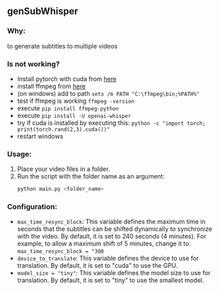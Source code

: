 ## genSubWhisper

### Why:
to generate subtitles to multiple videos

### Is not working?
* Install pytorch with cuda from [here](https://pytorch.org/get-started/locally/)
* install ffmpeg from [here](https://github.com/GyanD/codexffmpeg/releases/tag/2023-11-28-git-47e214245b)
* (on windows) add to path `setx /m PATH "C:\ffmpeg\bin;%PATH%"`
* test if ffmpeg is working `ffmpeg -version`
* execute `pip install ffmpeg-python`
* execute `pip install -U openai-whisper`
* try if cuda is installed by executing this: `python -c "import torch; print(torch.rand(2,3).cuda())"`
* restart windows

### Usage:
1. Place your video files in a folder.
2. Run the script with the folder name as an argument:
   ```sh
   python main.py <folder_name>
   
### Configuration:
* ``max_time_resync_block``: This variable defines the maximum time in seconds that the subtitles can be shifted dynamically
to synchronize with the video. By default, it is set to 240 seconds (4 minutes). 
For example, to allow a maximum shift of 5 minutes, change it to:
``max_time_resync_block = "300``
* ``device_to_translate``: This variable defines the device to use for translation. By default, it is set to "cuda" to use the GPU.
* ``model_size = "tiny"``: This variable defines the model size to use for translation. By default, it is set to "tiny" to use the smallest model.